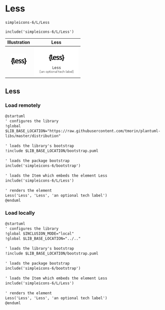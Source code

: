 # Less


```text
simpleicons-6/L/Less
```

```text
include('simpleicons-6/L/Less')
```



| Illustration | Less |
| :---: | :---: |
| ![illustration for Illustration](../../simpleicons-6/L/Less.png) | ![illustration for Less](../../simpleicons-6/L/Less.Local.png) |




## Less

### Load remotely
```plantuml
@startuml
' configures the library
!global $LIB_BASE_LOCATION="https://raw.githubusercontent.com/tmorin/plantuml-libs/master/distribution"

' loads the library's bootstrap
!include $LIB_BASE_LOCATION/bootstrap.puml

' loads the package bootstrap
include('simpleicons-6/bootstrap')

' loads the Item which embeds the element Less
include('simpleicons-6/L/Less')

' renders the element
Less('Less', 'Less', 'an optional tech label')
@enduml
```

### Load locally
```plantuml
@startuml
' configures the library
!global $INCLUSION_MODE="local"
!global $LIB_BASE_LOCATION="../.."

' loads the library's bootstrap
!include $LIB_BASE_LOCATION/bootstrap.puml

' loads the package bootstrap
include('simpleicons-6/bootstrap')

' loads the Item which embeds the element Less
include('simpleicons-6/L/Less')

' renders the element
Less('Less', 'Less', 'an optional tech label')
@enduml
```

